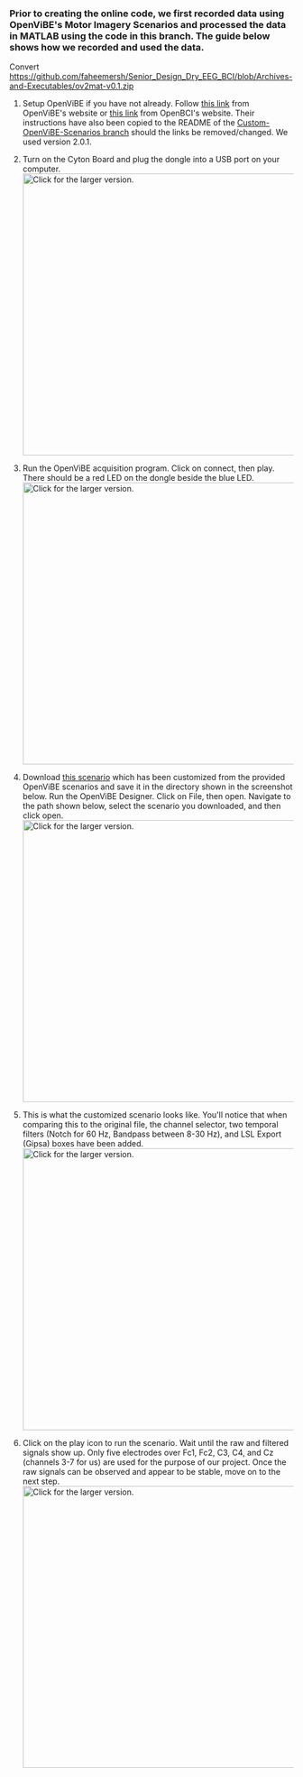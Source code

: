 ### Prior to creating the online code, we first recorded data using OpenViBE's Motor Imagery Scenarios and processed the data in MATLAB using the code in this branch. The guide below shows how we recorded and used the data.

Convert 
https://github.com/faheemersh/Senior_Design_Dry_EEG_BCI/blob/Archives-and-Executables/ov2mat-v0.1.zip

1. Setup OpenViBE if you have not already. Follow [this link](http://openvibe.inria.fr/drivers-openbci/) from OpenViBE's website or [this link](http://docs.openbci.com/3rd%20Party%20Software/03-OpenViBE) from OpenBCI's website. Their instructions have also been copied to the README of the [Custom-OpenViBE-Scenarios branch](https://github.com/faheemersh/Senior_Design_Dry_EEG_BCI/tree/Custom-OpenViBE-Scenarios) should the links be removed/changed. We used version 2.0.1.

2. Turn on the Cyton Board and plug the dongle into a USB port on your computer.
<a href="https://drive.google.com/uc?export=view&id=1j67-qf7PX4X78ROHtoZyYRjv-Qr06ktU"><img src="https://drive.google.com/uc?export=view&id=1j67-qf7PX4X78ROHtoZyYRjv-Qr06ktU" style="width: 500px; max-width: 100%; height: auto" title="Click for the larger version." /></a>

3. Run the OpenViBE acquisition program. Click on connect, then play. There should be a red LED on the dongle beside the blue LED. <a href="https://drive.google.com/uc?export=view&id=1W15tFUlFO_pn1stFJ6xP6fyY_T0ZAkSM"><img src="https://drive.google.com/uc?export=view&id=1W15tFUlFO_pn1stFJ6xP6fyY_T0ZAkSM" style="width: 500px; max-width: 100%; height: auto" title="Click for the larger version." /></a>

4. Download [this scenario](https://github.com/faheemersh/Senior_Design_Dry_EEG_BCI/blob/Custom-OpenViBE-Scenarios/mi-csp-0-signal-monitoring-openbci.xml) which has been customized from the provided OpenViBE scenarios and save it in the directory shown in the screenshot below. Run the OpenViBE Designer. Click on File, then open. Navigate to the path shown below, select the scenario you downloaded, and then click open. 
<a href="https://drive.google.com/uc?export=view&id=1sVQe7BljVZlJva6f-jdW7eKV90dHGkOk"><img src="https://drive.google.com/uc?export=view&id=1sVQe7BljVZlJva6f-jdW7eKV90dHGkOk" style="width: 500px; max-width: 100%; height: auto" title="Click for the larger version." /></a>

5. This is what the customized scenario looks like. You'll notice that when comparing this to the original file, the channel selector, two temporal filters (Notch for 60 Hz, Bandpass between 8-30 Hz), and LSL Export (Gipsa) boxes have been added. 
<a href="https://drive.google.com/uc?export=view&id=1Zg7cNKB49mJbMSldHkS_g01OVfMIgJ9c"><img src="https://drive.google.com/uc?export=view&id=1Zg7cNKB49mJbMSldHkS_g01OVfMIgJ9c" style="width: 500px; max-width: 100%; height: auto" title="Click for the larger version." /></a>

6. Click on the play icon to run the scenario. Wait until the raw and filtered signals show up. Only five electrodes over Fc1, Fc2, C3, C4, and Cz (channels 3-7 for us) are used for the purpose of our project. Once the raw signals can be observed and appear to be stable, move on to the next step.
<br><a href="https://drive.google.com/uc?export=view&id=1bMHwVHArgAuFCJQ9NLxQiuZYAwmdUemy"><img src="https://drive.google.com/uc?export=view&id=1bMHwVHArgAuFCJQ9NLxQiuZYAwmdUemy" style="width: 500px; max-width: 100%; height: auto" title="Click for the larger version." /></a></br>
